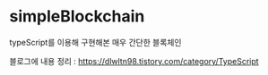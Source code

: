 # simpleBlockchain
typeScript를 이용해 구현해본 매우 간단한 블록체인

블로그에 내용 정리 : https://dlwltn98.tistory.com/category/TypeScript
